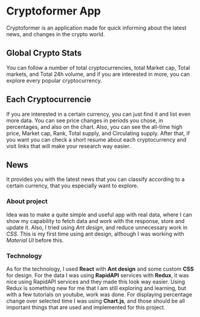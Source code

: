 # Cryptoformer App

Cryptoformer is an application made for quick informing about the latest news, and changes in the crypto world.

## Global Crypto Stats

You can follow a number of total cryptocurrencies, total Market cap, Total markets, and Total 24h volume, and if you are interested in more, you can explore every popular cryptocurrency.

## Each Cryptocurrencie

If you are interested in a certain currency, you can just find it and list even more data. You can see price changes in periods you chose, in percentages, and also on the chart. Also, you can see the all-time high price, Market cap, Rank, Total supply, and Circulating supply. After that, if you want you can check a short resume about each cryptocurrency and visit links that will make your research way easier.

## News

It provides you with the latest news that you can classify according to a certain currency, that you especially want to explore.

### About project

Idea was to make a quite simple and useful app with real data, where I can show my capability to fetch data and work with the response, store and update it. Also, I tried using _Ant design_, and reduce unnecessary work in _CSS_. This is my first time using ant design, although I was working with _Material UI_ before this.

### Technology

As for the technology, I used **React** with **Ant design** and some custom **CSS** for design. For the data I was using **RapidAPI** services with **Redux**, it was nice using RapidAPI services and they made this look way easier. Using Redux is something new for me that I am still exploring and learning, but with a few tutorials on youtube, work was done. For displaying percentage change over selected time I was using **Chart.js**, and those should be all important things that are used and implemented for this project.
